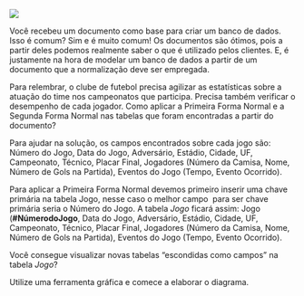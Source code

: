 [![](https://ampli-images.s3.amazonaws.com/production/bb098499-cc08-410c-a517-be7f36606203/original)](https://ampli-images.s3.amazonaws.com/production/bb098499-cc08-410c-a517-be7f36606203/original)

Você recebeu um documento como base para criar um banco de dados. Isso é comum? Sim e é muito comum! Os documentos são ótimos, pois a partir deles podemos realmente saber o que é utilizado pelos clientes. E, é justamente na hora de modelar um banco de dados a partir de um documento que a normalização deve ser empregada.

Para relembrar, o clube de futebol precisa agilizar as estatísticas sobre a atuação do time nos campeonatos que participa. Precisa também verificar o desempenho de cada jogador. Como aplicar a Primeira Forma Normal e a Segunda Forma Normal nas tabelas que foram encontradas a partir do documento?

Para ajudar na solução, os campos encontrados sobre cada jogo são: Número do Jogo, Data do Jogo, Adversário, Estádio, Cidade, UF, Campeonato, Técnico, Placar Final, Jogadores (Número da Camisa, Nome, Número de Gols na Partida), Eventos do Jogo (Tempo, Evento Ocorrido).

Para aplicar a Primeira Forma Normal devemos primeiro inserir uma chave primária na tabela Jogo, nesse caso o melhor campo  para ser chave primária seria o Número do Jogo. A tabela _Jogo_ ficará assim: Jogo (**\#NúmerodoJogo**, Data do Jogo, Adversário, Estádio, Cidade, UF, Campeonato, Técnico, Placar Final, Jogadores (Número da Camisa, Nome, Número de Gols na Partida), Eventos do Jogo (Tempo, Evento Ocorrido).

Você consegue visualizar novas tabelas “escondidas como campos” na tabela _Jogo_?

Utilize uma ferramenta gráfica e comece a elaborar o diagrama.